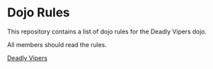 Dojo Rules
==========

This repository contains a list of dojo rules for the Deadly Vipers dojo.

All members should read the rules.

[Deadly Vipers](https://github.com/deadlyvipers)

